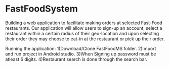# FastFoodSystem

Building a web application to facilitate making orders at selected Fast-Food restaurants. Our application will allow users to sign-up an account, select a restaurant within a certain radius of their geo-location and upon selecting their order they may choose to eat-in at the restaurant or pick up their order.

Running the application:
1)Download/Clone FastFoodMS folder.
2)Import and run project in Android studio.
3)When Signing up password must be atleast 6 digits.
4)Restaurant search is done through the search bar.
